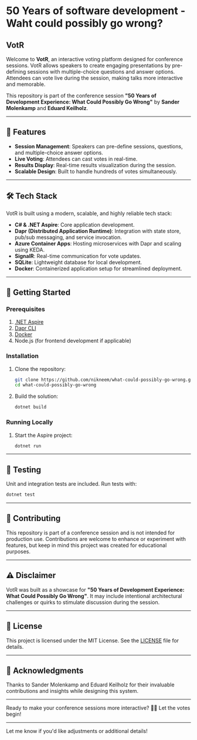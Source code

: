 # 50 Years of software development - Waht could possibly go wrong?

## VotR

Welcome to **VotR**, an interactive voting platform designed for conference sessions. VotR allows speakers to create engaging presentations by pre-defining sessions with multiple-choice questions and answer options. Attendees can vote live during the session, making talks more interactive and memorable.

This repository is part of the conference session **"50 Years of Development Experience: What Could Possibly Go Wrong"** by **Sander Molenkamp** and **Eduard Keilholz**.

---

## 🎯 Features

- **Session Management**: Speakers can pre-define sessions, questions, and multiple-choice answer options.
- **Live Voting**: Attendees can cast votes in real-time.
- **Results Display**: Real-time results visualization during the session.
- **Scalable Design**: Built to handle hundreds of votes simultaneously.

---

## 🛠️ Tech Stack

VotR is built using a modern, scalable, and highly reliable tech stack:

- **C# & .NET Aspire**: Core application development.
- **Dapr (Distributed Application Runtime)**: Integration with state store, pub/sub messaging, and service invocation.
- **Azure Container Apps**: Hosting microservices with Dapr and scaling using KEDA.
- **SignalR**: Real-time communication for vote updates.
- **SQLite**: Lightweight database for local development.
- **Docker**: Containerized application setup for streamlined deployment.

---

## 🚀 Getting Started

### Prerequisites

1. [.NET Aspire](https://dotnet.microsoft.com/)
2. [Dapr CLI](https://docs.dapr.io/getting-started/install-dapr-cli/)
3. [Docker](https://www.docker.com/)
4. Node.js (for frontend development if applicable)

### Installation

1. Clone the repository:
   ```bash
   git clone https://github.com/nikneem/what-could-possibly-go-wrong.git
   cd what-could-possibly-go-wrong
   ```
2. Build the solution:
   ```bash
   dotnet build
   ```

### Running Locally

1. Start the Aspire project:
   ```bash
   dotnet run
   ```

---

## 🧪 Testing

Unit and integration tests are included. Run tests with:

```bash
dotnet test
```

---

## 🤝 Contributing

This repository is part of a conference session and is not intended for production use. Contributions are welcome to enhance or experiment with features, but keep in mind this project was created for educational purposes.

---

## ⚠️ Disclaimer

VotR was built as a showcase for **"50 Years of Development Experience: What Could Possibly Go Wrong"**. It may include intentional architectural challenges or quirks to stimulate discussion during the session.

---

## 📝 License

This project is licensed under the MIT License. See the [LICENSE](LICENSE) file for details.

---

## 🙌 Acknowledgments

Thanks to Sander Molenkamp and Eduard Keilholz for their invaluable contributions and insights while designing this system.

---

Ready to make your conference sessions more interactive? 🎤✨ Let the votes begin!

---

Let me know if you'd like adjustments or additional details!
